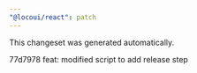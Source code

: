 ```yaml
---
"@locoui/react": patch
---
```


 This changeset was generated automatically. 

 77d7978 feat: modified script to add release step


